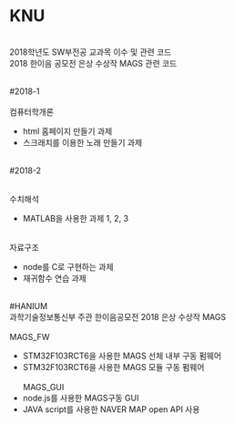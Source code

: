 # KNU 
<br>
 2018학년도 SW부전공 교과목 이수 및 관련 코드<br>
 2018 한이음 공모전 은상 수상작 MAGS 관련 코드<br><br>

#2018-1<br><br>
 컴퓨터학개론<br> 
 - html 홈페이지 만들기 과제<br>
 - 스크래치를 이용한 노래 만들기 과제<br><br>
 
#2018-2<br><br>
 
 수치해석<br>
 - MATLAB을 사용한 과제 1, 2, 3 <br><br>
 
 자료구조<br>
 - node를 C로 구현하는 과제<br>
 - 재귀함수 연습 과제<br><br>
 
#HANIUM<br>
 과학기술정보통신부 주관 한이음공모전 2018 은상 수상작 MAGS<br><br>
 MAGS_FW<br>
 - STM32F103RCT6을 사용한 MAGS 선체 내부 구동 펌웨어<br>
 - STM32F103RCT6을 사용한 MAGS 모듈 구동 펌웨어<br><br>
 MAGS_GUI<br>
 - node.js를 사용한 MAGS구동 GUI<br>
 - JAVA script를 사용한 NAVER MAP open API 사용<br>
 

